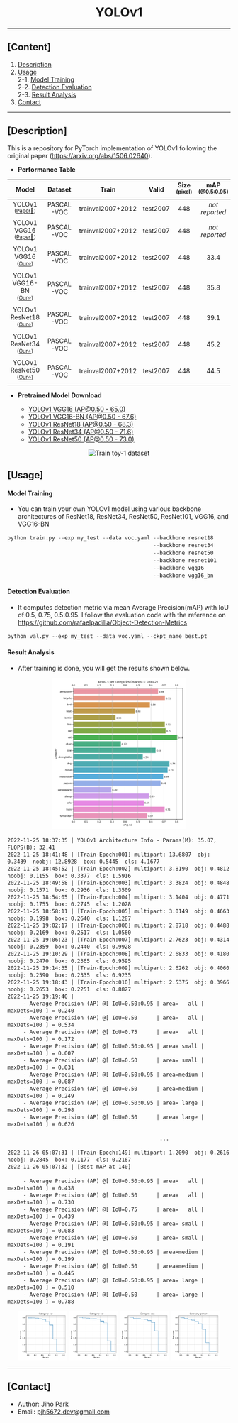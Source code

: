 # <div align="center">YOLOv1</div>

---

## [Content]
1. [Description](#description)   
2. [Usage](#usage)  
2-1. [Model Training](#model-training)  
2-2. [Detection Evaluation](#detection-evaluation)  
2-3. [Result Analysis](#result-analysis)  
3. [Contact](#contact)   

---

## [Description]

This is a repository for PyTorch implementation of YOLOv1 following the original paper (https://arxiv.org/abs/1506.02640). 


 - **Performance Table**

| Model | Dataset | Train | Valid | Size<br><sup>(pixel) | mAP<br><sup>(@0.5:0.95) | mAP<br><sup>(@0.5) | Params<br><sup>(M) | FLOPS<br><sup>(B) |
| :---: | :---: | :---: | :---: | :---: | :---: | :---: | :---: | :---: | 
| YOLOv1<br><sup>(<u>Paper:page_with_curl:</u>)</br> | PASCAL-VOC | trainval2007+2012 | test2007 | 448 | *not reported* | 63.4 | *not reported* | 40.16 |
| YOLOv1 VGG16<br><sup>(<u>Paper:page_with_curl:</u>)</br> | PASCAL-VOC | trainval2007+2012 | test2007 | 448 | *not reported* | 66.4 | *not reported* | *not reported* |
| YOLOv1 VGG16<br><sup>(<u>Our:star:</u>)</br> | PASCAL-VOC | trainval2007+2012 | test2007 | 448 | 33.4 | 65.3 | 25.49 | 109.50 |
| YOLOv1 VGG16-BN<br><sup>(<u>Our:star:</u>)</br> | PASCAL-VOC | trainval2007+2012 | test2007 | 448 | 35.8 | 67.6 | 25.49 | 109.50 |
| YOLOv1 ResNet18<br><sup>(<u>Our:star:</u>)</br> | PASCAL-VOC | trainval2007+2012 | test2007 | 448 | 39.1 | 68.0 | 21.95 | 18.81 |
| YOLOv1 ResNet34<br><sup>(<u>Our:star:</u>)</br> | PASCAL-VOC | trainval2007+2012 | test2007 | 448 | 45.2 | 71.6 | 32.06 | 29.01 |
| YOLOv1 ResNet50<br><sup>(<u>Our:star:</u>)</br> | PASCAL-VOC | trainval2007+2012 | test2007 | 448 | 44.5 | 73.8 | 35.07 | 32.41 |


 - **Pretrained Model Download**

	- [YOLOv1 VGG16 (AP@0.50 - 65.0)](https://drive.google.com/file/d/1BKrPgu_dGq3orYhw6M3w709klm1X8E6S/view?usp=share_link)
	- [YOLOv1 VGG16-BN (AP@0.50 - 67.6)](https://drive.google.com/file/d/1OAy-emEVpg_fFYmpk44rz0qZWOv9f_WZ/view?usp=share_link)
	- [YOLOv1 ResNet18 (AP@0.50 - 68.3)](https://drive.google.com/file/d/1X0lS-SvHYSRm1lmVR_n3FkNfgL6YFLoA/view?usp=share_link)
	- [YOLOv1 ResNet34 (AP@0.50 - 71.6)](https://drive.google.com/file/d/1tBgmyWJ51UquyO15pPhb8iZXprKDi_iY/view?usp=share_link)
	- [YOLOv1 ResNet50 (AP@0.50 - 73.0)](https://drive.google.com/file/d/1AsTkfjVqpgCv1LKD5hak2dh-tQk2pmiq/view?usp=share_link)


<div align="center">

  ![Train toy-1 dataset](./asset/toy_result.gif)

</div>


## [Usage]

#### Model Training 
 - You can train your own YOLOv1 model using various backbone architectures of ResNet18, ResNet34, ResNet50, ResNet101, VGG16, and VGG16-BN   

```python
python train.py --exp my_test --data voc.yaml --backbone resnet18
											  --backbone resnet34
											  --backbone resnet50
											  --backbone resnet101
											  --backbone vgg16
											  --backbone vgg16_bn
```


#### Detection Evaluation
 - It computes detection metric via mean Average Precision(mAP) with IoU of 0.5, 0.75, 0.5:0.95. I follow the evaluation code with the reference on https://github.com/rafaelpadilla/Object-Detection-Metrics

```python
python val.py --exp my_test --data voc.yaml --ckpt_name best.pt
```


#### Result Analysis
 - After training is done, you will get the results shown below.

<div align="center">

  <a href=""><img src=./asset/figure-AP_EP150.png width="60%" /></a>

</div>


```log
2022-11-25 18:37:35 | YOLOv1 Architecture Info - Params(M): 35.07, FLOPS(B): 32.41
2022-11-25 18:41:48 | [Train-Epoch:001] multipart: 13.6807  obj: 0.3439  noobj: 12.8928  box: 0.5445  cls: 4.1677  
2022-11-25 18:45:52 | [Train-Epoch:002] multipart: 3.8190  obj: 0.4812  noobj: 0.1155  box: 0.3377  cls: 1.5916  
2022-11-25 18:49:58 | [Train-Epoch:003] multipart: 3.3824  obj: 0.4848  noobj: 0.1571  box: 0.2936  cls: 1.3509  
2022-11-25 18:54:05 | [Train-Epoch:004] multipart: 3.1404  obj: 0.4771  noobj: 0.1755  box: 0.2745  cls: 1.2028  
2022-11-25 18:58:11 | [Train-Epoch:005] multipart: 3.0149  obj: 0.4663  noobj: 0.1998  box: 0.2640  cls: 1.1287  
2022-11-25 19:02:17 | [Train-Epoch:006] multipart: 2.8718  obj: 0.4488  noobj: 0.2169  box: 0.2517  cls: 1.0560  
2022-11-25 19:06:23 | [Train-Epoch:007] multipart: 2.7623  obj: 0.4314  noobj: 0.2359  box: 0.2440  cls: 0.9928  
2022-11-25 19:10:29 | [Train-Epoch:008] multipart: 2.6833  obj: 0.4180  noobj: 0.2470  box: 0.2365  cls: 0.9595  
2022-11-25 19:14:35 | [Train-Epoch:009] multipart: 2.6262  obj: 0.4060  noobj: 0.2590  box: 0.2335  cls: 0.9235  
2022-11-25 19:18:43 | [Train-Epoch:010] multipart: 2.5375  obj: 0.3966  noobj: 0.2653  box: 0.2251  cls: 0.8827  
2022-11-25 19:19:40 | 
	 - Average Precision (AP) @[ IoU=0.50:0.95 | area=   all | maxDets=100 ] = 0.240
	 - Average Precision (AP) @[ IoU=0.50      | area=   all | maxDets=100 ] = 0.534
	 - Average Precision (AP) @[ IoU=0.75      | area=   all | maxDets=100 ] = 0.172
	 - Average Precision (AP) @[ IoU=0.50:0.95 | area= small | maxDets=100 ] = 0.007
	 - Average Precision (AP) @[ IoU=0.50      | area= small | maxDets=100 ] = 0.031
	 - Average Precision (AP) @[ IoU=0.50:0.95 | area=medium | maxDets=100 ] = 0.087
	 - Average Precision (AP) @[ IoU=0.50      | area=medium | maxDets=100 ] = 0.249
	 - Average Precision (AP) @[ IoU=0.50:0.95 | area= large | maxDets=100 ] = 0.298
	 - Average Precision (AP) @[ IoU=0.50      | area= large | maxDets=100 ] = 0.626

                                                ...

2022-11-26 05:07:31 | [Train-Epoch:149] multipart: 1.2090  obj: 0.2616  noobj: 0.2845  box: 0.1177  cls: 0.2167  
2022-11-26 05:07:32 | [Best mAP at 140]

	 - Average Precision (AP) @[ IoU=0.50:0.95 | area=   all | maxDets=100 ] = 0.438
	 - Average Precision (AP) @[ IoU=0.50      | area=   all | maxDets=100 ] = 0.730
	 - Average Precision (AP) @[ IoU=0.75      | area=   all | maxDets=100 ] = 0.439
	 - Average Precision (AP) @[ IoU=0.50:0.95 | area= small | maxDets=100 ] = 0.083
	 - Average Precision (AP) @[ IoU=0.50      | area= small | maxDets=100 ] = 0.191
	 - Average Precision (AP) @[ IoU=0.50:0.95 | area=medium | maxDets=100 ] = 0.199
	 - Average Precision (AP) @[ IoU=0.50      | area=medium | maxDets=100 ] = 0.445
	 - Average Precision (AP) @[ IoU=0.50:0.95 | area= large | maxDets=100 ] = 0.510
	 - Average Precision (AP) @[ IoU=0.50      | area= large | maxDets=100 ] = 0.788
```


<div align="center">

<a href=""><img src=./asset/car.png width="22%" /></a> <a href=""><img src=./asset/cat.png width="22%" /></a> <a href=""><img src=./asset/dog.png width="22%" /></a> <a href=""><img src=./asset/person.png width="22%" /></a>

</div>


---
## [Contact]
- Author: Jiho Park  
- Email: pjh5672.dev@gmail.com  